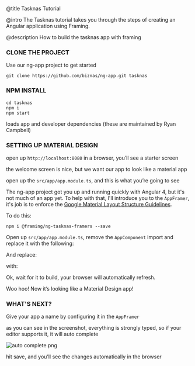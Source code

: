 @title
Tasknas Tutorial

@intro
The Tasknas tutorial takes you through the steps of creating an Angular application using Framing.

@description
How to build the tasknas app with framing

### **CLONE THE PROJECT**

Use our ng-app project to get started

`git clone https://github.com/biznas/ng-app.git tasknas`

### **NPM INSTALL**

```   
cd tasknas
npm i
npm start
```

loads app and developer dependencies (these are maintained by Ryan Campbell) 

### **SETTING UP MATERIAL DESIGN**

open up `http://localhost:8080` in a browser, you’ll see a starter screen 

the welcome screen is nice, but we want our app to look like a material app

open up the `src/app/app.module.ts`, and this is what you’re going to see 

<code-example path="tasknas/getting-started/1.ts" title="src/app/app.module.ts" linenums="false"></code-example>

The ng-app project got you up and running quickly with Angular 4, but it's not much of an app yet. To help with that, I'll introduce you to the `AppFramer`, it's job is to enforce the [Google Material Layout Structure Guidelines](https://material.io/guidelines/layout/structure.html).

To do this:

`npm i @framing/ng-tasknas-framers --save`

Open up `src/app/app.module.ts`, remove the `AppComponent` import and replace it with the following:

<code-example path="tasknas/getting-started/2.ts" linenums="false"></code-example>

And replace:

<code-example path="tasknas/getting-started/3.ts" linenums="false"></code-example>

with:

<code-example path="tasknas/getting-started/4.ts" linenums="false"></code-example>

Ok, wait for it to build, your browser will automatically refresh.

Woo hoo! Now it’s looking like a Material Design app!

### **WHAT'S NEXT?**

Give your app a name by configuring it in the `AppFramer`

<code-example path="tasknas/getting-started/5.ts" linenums="false"></code-example>

as you can see in the screenshot, everything is strongly typed, so if your editor supports it, it will auto complete 

![auto complete.png](https://cloud.githubusercontent.com/assets/21727664/24475046/93d027a8-1483-11e7-805f-eb56be718fc2.png)

hit save, and you’ll see the changes automatically in the browser 

